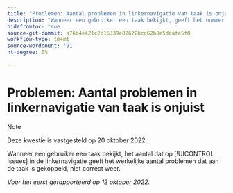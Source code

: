 ```yaml
---
title: "Problemen: Aantal problemen in linkernavigatie van taak is onjuist"
description: "Wanneer een gebruiker een taak bekijkt, geeft het nummer dat in de sectie Issues van de linkernavigatie wordt weergegeven, niet exact het werkelijke aantal problemen weer dat aan de taak is gekoppeld."
hidefromtoc: true
source-git-commit: a76b4e421c2c15339e82622bcd62b8e5dcafe5f0
workflow-type: tm+mt
source-wordcount: '91'
ht-degree: 0%

---
```



# Problemen: Aantal problemen in linkernavigatie van taak is onjuist

>[!NOTE]
>
>Deze kwestie is vastgesteld op 20 oktober 2022.

Wanneer een gebruiker een taak bekijkt, het aantal dat op [!UICONTROL Issues] in de linkernavigatie geeft het werkelijke aantal problemen dat aan de taak is gekoppeld, niet correct weer.

_Voor het eerst gerapporteerd op 12 oktober 2022._

